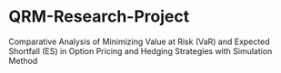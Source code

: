 # QRM-Research-Project
Comparative Analysis of Minimizing Value at Risk (VaR) and Expected Shortfall (ES) in Option Pricing and Hedging Strategies with Simulation Method
